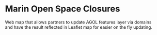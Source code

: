 # Marin Open Space Closures
Web map that allows partners to update AGOL features layer via domains and have the result reflected in Leaflet map for easier on the fly updating.
